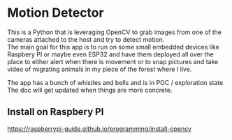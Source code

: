 # Motion Detector

This is a Python that is leveraging OpenCV to grab images from one of the cameras attached to the host and try to detect motion.<br>
The main goal for this app is to run on some small embedded devices like Raspbery PI or maybe even ESP32 and have them deployed all over the place to either alert when there is movement or to snap pictures and take video of migrating animals in my piece of the forest where I live.<br>

The app has a bunch of whistles and bells and is in POC / exploration state.  The doc will get updated when things are more concrete.<br>


## Install on Raspbery PI
https://raspberrypi-guide.github.io/programming/install-opencv

